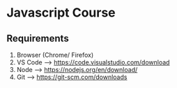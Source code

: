 # Javascript Course

## Requirements

1. Browser (Chrome/ Firefox)
2. VS Code --> https://code.visualstudio.com/download
3. Node --> https://nodejs.org/en/download/
4. Git --> https://git-scm.com/downloads

